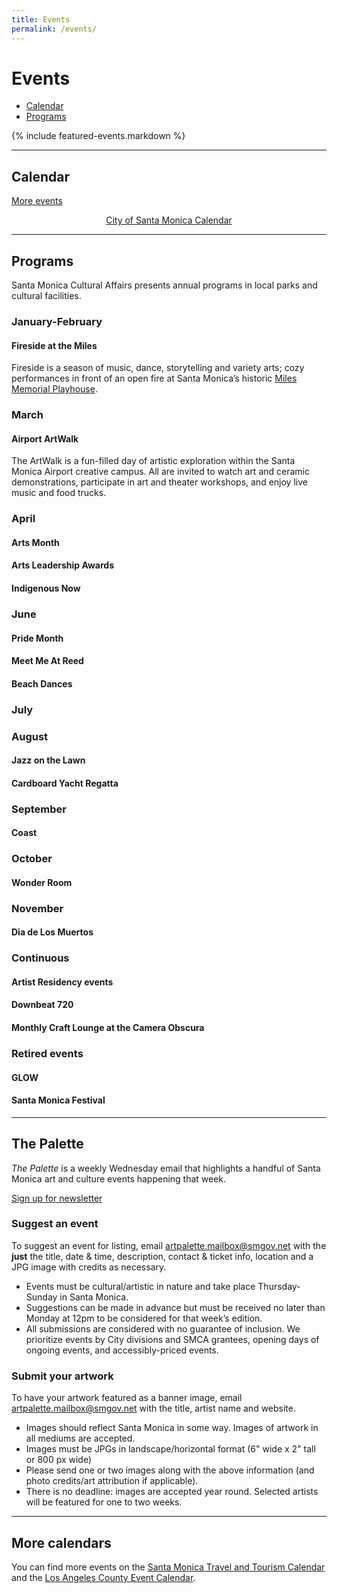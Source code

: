 ```yaml
---
title: Events
permalink: /events/
---
```


Events
======

<nav class="action" markdown="1">

*   [Calendar](/events/calendar/)
*   [Programs](#programs)

</nav>

{% include featured-events.markdown %}


* * *


Calendar <a id="calendar"></a>
------------------------------

<ol
  class="events"
  data-events-types="Art Event,Arts/Crafts,Concerts/Dance,Festival/Celebration,Lecture/Panel,Movies/Film,Play/Performance Art"
  data-events-locations="Annenberg Community Beach House,Miles Memorial Playhouse,Palisades Park"
  data-events-limit="6">
</ol>
<script src="/assets/js/events.js"></script>

<p data-events-more class="action" markdown="1" style="visibility: hidden;">

[More events](/events/calendar/)

</p>

<p data-events-fallback style="text-align: center;"><a href="https://www.santamonica.gov/events">City of Santa Monica Calendar</a></p>


* * *


Programs
-----------------------

Santa Monica Cultural Affairs presents annual programs in local parks and cultural facilities.

### January-February

#### Fireside at the Miles

Fireside is a season of music, dance, storytelling and variety arts; cozy performances in front of an open fire at Santa Monica’s historic [Miles Memorial Playhouse](/miles-memorial-playhouse). 

### March

#### Airport ArtWalk

The ArtWalk is a fun-filled day of artistic exploration within the Santa Monica Airport creative campus. All are invited to watch art and ceramic demonstrations, participate in art and theater workshops, and enjoy live music and food trucks.

### April

#### Arts Month

#### Arts Leadership Awards

#### Indigenous Now

### June

#### Pride Month 

#### Meet Me At Reed

#### Beach Dances

### July

### August

#### Jazz on the Lawn 

#### Cardboard Yacht Regatta

### September

#### Coast 

### October

#### Wonder Room

### November 

#### Dia de Los Muertos 

### Continuous

#### Artist Residency events
#### Downbeat 720
#### Monthly Craft Lounge at the Camera Obscura

### Retired events

#### GLOW

#### Santa Monica Festival

* * *


The Palette
-----------------------

_The Palette_ is a weekly Wednesday email that highlights a handful of Santa Monica art and culture events happening that week.

<p class="action" markdown="1">

[Sign up for newsletter](http://www.smgov.net/artsignup)

</p>

### Suggest an event

To suggest an event for listing, email [artpalette.mailbox@smgov.net](mailto:artpalette.mailbox@smgov.net) with the **just** the title, date & time, description, contact & ticket info, location and a JPG image with credits as necessary.

*   Events must be cultural/artistic in nature and take place Thursday-Sunday in Santa Monica. 
*   Suggestions can be made in advance but must be received no later than Monday at 12pm to be considered for that week’s edition.
*   All submissions are considered with no guarantee of inclusion. We prioritize events by City divisions and SMCA grantees, opening days of ongoing events, and accessibly-priced events.

### Submit your artwork

To have your artwork featured as a banner image, email [artpalette.mailbox@smgov.net](mailto:artpalette.mailbox@smgov.net) with the title, artist name and website. 

*   Images should reflect Santa Monica in some way. Images of artwork in all mediums are accepted.
*   Images must be JPGs in landscape/horizontal format (6" wide x 2" tall or 800 px wide)
*   Please send one or two images along with the above information (and photo credits/art attribution if applicable).
*   There is no deadline: images are accepted year round. Selected artists will be featured for one to two weeks.

* * *

More calendars
--------------

You can find more events on the [Santa Monica Travel and Tourism Calendar](https://www.santamonica.com/things-to-do/arts-culture/) and the [Los Angeles County Event Calendar](https://www.discoverlosangeles.com/events).

